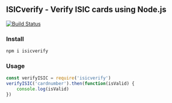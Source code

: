 ## ISICverify - Verify ISIC cards using Node.js
[![Build Status](https://travis-ci.com/GeorgeBgk/isicverify.svg?branch=master)](https://travis-ci.com/GeorgeBgk/isicverify)
### Install
```bash
npm i isicverify
```

### Usage
```js
const verifyISIC = require('isicverify')
verifyISIC('cardnumber').then(function(isValid) {
	console.log(isValid)
})
```
